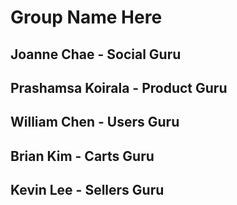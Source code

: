 # Group Name Here

## Joanne Chae - Social Guru
## Prashamsa Koirala - Product Guru
## William Chen - Users Guru
## Brian Kim - Carts Guru
## Kevin Lee - Sellers Guru

